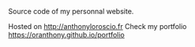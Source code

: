 Source code of my personnal website. 

Hosted on http://anthonyloroscio.fr
Check my portfolio https://oranthony.github.io/portfolio
